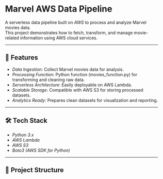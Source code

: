 # Marvel AWS Data Pipeline

A serverless data pipeline built on *AWS* to process and analyze Marvel movies data.  
This project demonstrates how to fetch, transform, and manage movie-related information using AWS cloud services.

---

## 🚀 Features
- *Data Ingestion*: Collect Marvel movies data for analysis.  
- *Processing Function*: Python function (movies_function.py) for transforming and cleaning raw data.  
- *Serverless Architecture*: Easily deployable on AWS Lambda.  
- *Scalable Storage*: Compatible with AWS S3 for storing processed datasets.  
- *Analytics Ready*: Prepares clean datasets for visualization and reporting.  

---

## 🛠️ Tech Stack
- *Python 3.x*  
- *AWS Lambda*  
- *AWS S3*  
- *Boto3 (AWS SDK for Python)*  

---

## 📂 Project Structure
